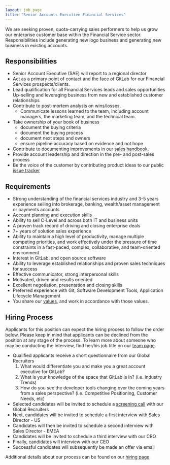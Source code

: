 ```yaml
---
layout: job_page
title: "Senior Accounts Executive Financial Services"
---
```


We are seeking proven, quota-carrying sales performers to help us grow our enterprise customer base within the Financial Service sector. Responsibilities include generating new logo business and generating new business in existing accounts.


## Responsibilities

* Senior Account Executive (SAE) will report to a regional director
* Act as a primary point of contact and the face of GitLab for our Financial Services prospects/clients.
* Lead qualification for all Financial Services leads and sales opportunities
Up-selling and leveraging business from new and established customer relationships
* Contribute to post-mortem analysis on wins/losses.
   * Communicate lessons learned to the team, including account managers, the marketing team, and the technical team.
* Take ownership of your book of business
    * document the buying criteria
    * document the buying process
    * document next steps and owners
    * ensure pipeline accuracy based on evidence and not hope
* Contribute to documenting improvements in our [sales handbook](https://about.gitlab.com/handbook/sales/).
* Provide account leadership and direction in the pre- and post-sales process
* Be the voice of the customer by contributing product ideas to our public [issue tracker](https://gitlab.com/gitlab-org/gitlab-ee/issues)

## Requirements

* Strong understanding of the financial services industry and 3-5 years experience selling into brokerage, banking, wealth/asset management or payments accounts
* Account planning and execution skills
* Ability to sell C-Level and across both IT and business units
* A proven track record of driving and closing enterprise deals
* 7+ years of solution sales experience
* Ability to maintain a high level of productivity, manage multiple competing priorities, and work effectively under the pressure of time constraints in a fast-paced, complex, collaborative, and team-oriented environment
* Interest in GitLab, and open source software
* Ability to leverage established relationships and proven sales techniques for success
* Effective communicator, strong interpersonal skills
* Motivated, driven and results oriented
* Excellent negotiation, presentation and closing skills
* Preferred experience with Git, Software Development Tools, Application Lifecycle Management
* You share our [values](/handbook/#values), and work in accordance with those values.

## Hiring Process

Applicants for this position can expect the hiring process to follow the order below. Please keep in mind that applicants can be declined from the position at any stage of the process. To learn more about someone who may be conducting the interview, find her/his job title on our [team page](/team).

* Qualified applicants receive a short questionnaire from our Global Recruiters
  1. What would differentiate you and make you a great account executive for GitLab?
  1. What is your knowledge of the space that GitLab is in? (i.e. Industry Trends)
  1. How do you see the developer tools changing over the coming years from a sales perspective? (i.e. Competitive Positioning, Customer Needs, etc)
* Selected candidates will be invited to schedule a [screening call](/handbook/hiring/#screening-call) with our Global Recruiters
* Next, candidates will be invited to schedule a first interview with Sales Director - US
* Candidates will then be invited to schedule a second interview with Sales Director - EMEA
* Candidates will be invited to schedule a third interview with our CRO
* Finally, candidates will interview with our CEO
* Successful candidates will subsequently be made an offer via email

Additional details about our process can be found on our [hiring page](/handbook/hiring).
